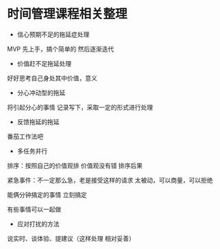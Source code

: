 # 时间管理课程相关整理

* 信心预期不足的拖延症处理

MVP 先上手，搞个简单的 然后逐渐迭代

* 价值赶不足拖延处理

好好思考自己身处其中价值，意义

* 分心冲动型的拖延

将引起分心的事情 记录写下，采取一定的形式进行处理

* 反馈拖延的拖延

番茄工作法吧

* 多任务并行

排序：按照自己的价值观排 价值观没有错 排序后果

紧急事件：不一定那么急，老是接受这样的请求 太被动，可以商量，可以拒绝

能俩分钟搞定的事情 立刻搞定

有些事情可以一起做

* 应对打扰的方法

说实时、谈体验、提建议（这样处理 相对妥善）

